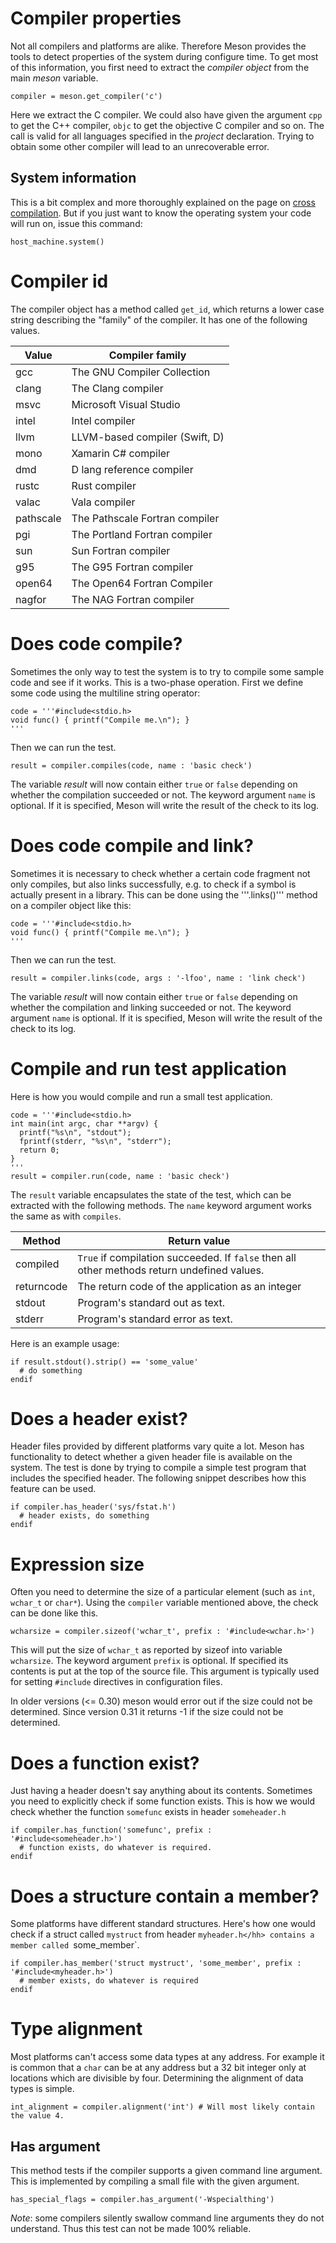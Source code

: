 # Compiler properties

Not all compilers and platforms are alike. Therefore Meson provides
the tools to detect properties of the system during configure time. To
get most of this information, you first need to extract the *compiler
object* from the main *meson* variable.

```meson
compiler = meson.get_compiler('c')
```

Here we extract the C compiler. We could also have given the argument
`cpp` to get the C++ compiler, `objc` to get the objective C compiler
and so on. The call is valid for all languages specified in the
*project* declaration. Trying to obtain some other compiler will lead
to an unrecoverable error.

## System information

This is a bit complex and more thoroughly explained on the page on
[cross compilation](Cross-compilation.md). But if you just want to
know the operating system your code will run on, issue this command:

```meson
host_machine.system()
```

Compiler id
==

The compiler object has a method called `get_id`, which returns a
lower case string describing the "family" of the compiler. It has one
of the following values.

| Value     | Compiler family                |
| -----     | ----------------               |
| gcc       | The GNU Compiler Collection    |
| clang     | The Clang compiler             |
| msvc      | Microsoft Visual Studio        |
| intel     | Intel compiler                 |
| llvm      | LLVM-based compiler (Swift, D) |
| mono      | Xamarin C# compiler            |
| dmd       | D lang reference compiler      |
| rustc     | Rust compiler                  |
| valac     | Vala compiler                  |
| pathscale | The Pathscale Fortran compiler |
| pgi       | The Portland Fortran compiler  |
| sun       | Sun Fortran compiler           |
| g95       | The G95 Fortran compiler       |
| open64    | The Open64 Fortran Compiler    |
| nagfor    | The NAG Fortran compiler       |

Does code compile?
==

Sometimes the only way to test the system is to try to compile some
sample code and see if it works. This is a two-phase operation. First
we define some code using the multiline string operator:

```meson
code = '''#include<stdio.h>
void func() { printf("Compile me.\n"); }
'''
```

Then we can run the test.

```meson
result = compiler.compiles(code, name : 'basic check')
```

The variable *result* will now contain either `true` or `false`
depending on whether the compilation succeeded or not. The keyword
argument `name` is optional. If it is specified, Meson will write the
result of the check to its log.

Does code compile and link?
==

Sometimes it is necessary to check whether a certain code fragment not
only compiles, but also links successfully, e.g. to check if a symbol
is actually present in a library. This can be done using the
'''.links()''' method on a compiler object like this:

```meson
code = '''#include<stdio.h>
void func() { printf("Compile me.\n"); }
'''
```

Then we can run the test.

```meson
result = compiler.links(code, args : '-lfoo', name : 'link check')
```

The variable *result* will now contain either `true` or `false`
depending on whether the compilation and linking succeeded or not. The
keyword argument `name` is optional. If it is specified, Meson will
write the result of the check to its log.


Compile and run test application
==

Here is how you would compile and run a small test application.

```meson
code = '''#include<stdio.h>
int main(int argc, char **argv) {
  printf("%s\n", "stdout");
  fprintf(stderr, "%s\n", "stderr");
  return 0;
}
'''
result = compiler.run(code, name : 'basic check')
```

The `result` variable encapsulates the state of the test, which can be
extracted with the following methods. The `name` keyword argument
works the same as with `compiles`.

| Method     | Return value
| ------     | ------------
| compiled   | `True` if compilation succeeded. If `false` then all other methods return undefined values.
| returncode | The return code of the application as an integer
| stdout     | Program's standard out as text.
| stderr     | Program's standard error as text.

Here is an example usage:

```meson
if result.stdout().strip() == 'some_value'
  # do something
endif
```


Does a header exist?
==

Header files provided by different platforms vary quite a lot. Meson
has functionality to detect whether a given header file is available
on the system. The test is done by trying to compile a simple test
program that includes the specified header. The following snippet
describes how this feature can be used.

```meson
if compiler.has_header('sys/fstat.h')
  # header exists, do something
endif
```

Expression size
==

Often you need to determine the size of a particular element (such as
`int`, `wchar_t` or `char*`). Using the `compiler` variable mentioned
above, the check can be done like this.

```meson
wcharsize = compiler.sizeof('wchar_t', prefix : '#include<wchar.h>')
```

This will put the size of `wchar_t` as reported by sizeof into
variable `wcharsize`. The keyword argument `prefix` is optional. If
specified its contents is put at the top of the source file. This
argument is typically used for setting `#include` directives in
configuration files.

In older versions (<= 0.30) meson would error out if the size could
not be determined. Since version 0.31 it returns -1 if the size could
not be determined.

Does a function exist?
==

Just having a header doesn't say anything about its
contents. Sometimes you need to explicitly check if some function
exists. This is how we would check whether the function `somefunc`
exists in header `someheader.h`

```meson
if compiler.has_function('somefunc', prefix : '#include<someheader.h>')
  # function exists, do whatever is required.
endif
```

Does a structure contain a member?
==

Some platforms have different standard structures. Here's how one
would check if a struct called `mystruct` from header `myheader.h</hh>
contains a member called `some_member`.

```meson
if compiler.has_member('struct mystruct', 'some_member', prefix : '#include<myheader.h>')
  # member exists, do whatever is required
endif
```

Type alignment
==

Most platforms can't access some data types at any address. For
example it is common that a `char` can be at any address but a 32 bit
integer only at locations which are divisible by four. Determining the
alignment of data types is simple.

```meson
int_alignment = compiler.alignment('int') # Will most likely contain the value 4.
```

## Has argument

This method tests if the compiler supports a given command line
argument. This is implemented by compiling a small file with the given
argument.

```meson
has_special_flags = compiler.has_argument('-Wspecialthing')
```

*Note*: some compilers silently swallow command line arguments they do
not understand. Thus this test can not be made 100% reliable.
